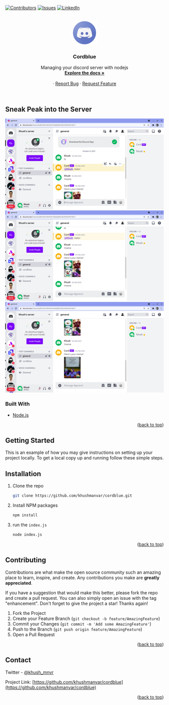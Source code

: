 <div id="top"></div>

[![Contributors][contributors-shield]][contributors-url]
[![Issues][issues-shield]][issues-url]
[![LinkedIn][linkedin-shield]][linkedin-url]

<br />
<div align="center">
  <a href="https://github.com/khushmanvar/cordblue">
    <img src="images/logo.png" alt="Logo" width="80" height="80">
  </a>

  <h3 align="center">Cordblue</h3>

  <p align="center">
    Managing your discord server with nodejs
    <br />
    <a href="https://github.com/khushmanvar/cordblue"><strong>Explore the docs »</strong></a>
    <br />
    <br />
    ·
    <a href="https://github.com/khushmanvar/cordblue/issues">Report Bug</a>
    ·
    <a href="https://github.com/khushmanvar/cordblue/issues">Request Feature</a>
  </p>
</div>

<br></brs>
<!-- ABOUT THE PROJECT -->
## Sneak Peak into the Server

![ss1][ss1]
![ss2][ss2]
![ss3][ss3]

### Built With

* [Node.js](https://nodejs.org/)

<p align="right">(<a href="#top">back to top</a>)</p>

<!-- GETTING STARTED -->
## Getting Started

This is an example of how you may give instructions on setting up your project locally.
To get a local copy up and running follow these simple steps.


## Installation

1. Clone the repo
   ```sh
   git clone https://github.com/khushmanvar/cordblue.git
   ```
2. Install NPM packages
   ```sh
   npm install
   ```
3. run the `index.js`
   ```sh
   node index.js
   ```

<p align="right">(<a href="#top">back to top</a>)</p>

<!-- CONTRIBUTING -->
## Contributing

Contributions are what make the open source community such an amazing place to learn, inspire, and create. Any contributions you make are **greatly appreciated**.

If you have a suggestion that would make this better, please fork the repo and create a pull request. You can also simply open an issue with the tag "enhancement".
Don't forget to give the project a star! Thanks again!

1. Fork the Project
2. Create your Feature Branch (`git checkout -b feature/AmazingFeature`)
3. Commit your Changes (`git commit -m 'Add some AmazingFeature'`)
4. Push to the Branch (`git push origin feature/AmazingFeature`)
5. Open a Pull Request

<p align="right">(<a href="#top">back to top</a>)</p>


<!-- CONTACT -->
## Contact

Twitter - [@khush_mnvr](https://twitter.com/khush_mnvr) 

Project Link: [https://github.com/khushmanvar/cordblue](https://github.com/khushmanvar/cordblue)

<p align="right">(<a href="#top">back to top</a>)</p>

[contributors-shield]: https://img.shields.io/github/contributors/khushmanvar/cordblue.svg?style=for-the-badge
[contributors-url]: https://github.com/khushmanvar/cordblue/graphs/contributors
[forks-shield]: https://img.shields.io/github/forks/khushmanvar/cordblue.svg?style=for-the-badge
[forks-url]: https://github.com/khushmanvar/cordblue/network/members
[stars-shield]: https://img.shields.io/github/stars/khushmanvar/cordblue.svg?style=for-the-badge
[stars-url]: https://github.com/khushmanvar/cordblue/stargazers
[issues-shield]: https://img.shields.io/github/issues/khushmanvar/cordblue.svg?style=for-the-badge
[issues-url]: https://github.com/khushmanvar/cordblue/issues
[license-shield]: https://img.shields.io/github/license/khushmanvar/cordblue.svg?style=for-the-badge
[license-url]: https://github.com/khushmanvar/cordblue/blob/master/LICENSE.txt
[linkedin-shield]: https://img.shields.io/badge/-LinkedIn-black.svg?style=for-the-badge&logo=linkedin&colorB=555
[linkedin-url]: https://linkedin.com/in/khushmanvar

[ss1]: images/ss1.png
[ss2]: images/ss2.png
[ss3]: images/ss3.png
